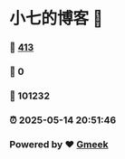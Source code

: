 # 小七的博客 :link:  
### :page_facing_up: [413](/tag.html) 
### :speech_balloon: 0 
### :hibiscus: 101232 
### :alarm_clock: 2025-05-14 20:51:46 
### Powered by :heart: [Gmeek](https://github.com/Meekdai/Gmeek)
